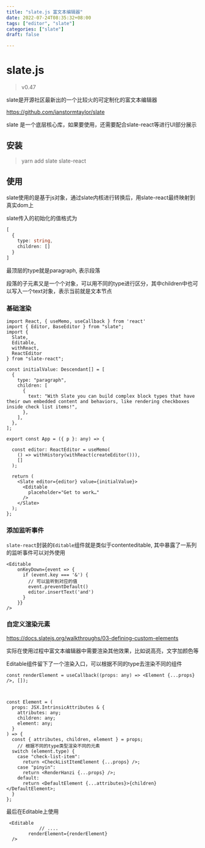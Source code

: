 ```yaml
---
title: "slate.js 富文本编辑器"
date: 2022-07-24T08:35:32+08:00
tags: ["editor", "slate"]
categories: ["slate"]
draft: false

---
```




# slate.js



> v0.47

slate是开源社区最新出的一个比较火的可定制化的富文本编辑器

https://github.com/ianstormtaylor/slate

slate 是一个底层核心库，如果要使用，还需要配合slate-react等进行UI部分展示



## 安装

> yarn add slate slate-react



## 使用



slate使用的是基于js对象，通过slate内核进行转换后，用slate-react最终映射到真实dom上



slate传入的初始化的值格式为

```typescript
[
  {
    type: string,
    children: []
  }
]
```



最顶层的type就是paragraph, 表示段落

段落的子元素又是一个个对象，可以用不同的type进行区分，其中children中也可以写入一个text对象，表示当前就是文本节点



### 基础渲染

```tsx
import React, { useMemo, useCallback } from 'react'
import { Editor, BaseEditor } from "slate";
import {
  Slate,
  Editable,
  withReact,
  ReactEditor
} from "slate-react";

const initialValue: Descendant[] = [
  {
    type: "paragraph",
    children: [
      {
        text: "With Slate you can build complex block types that have their own embedded content and behaviors, like rendering checkboxes inside check list items!",
      },  
    ],
  },
];

export const App = ({ p }: any) => {
 
  const editor: ReactEditor = useMemo(
    () => withHistory(withReact(createEditor())),
    []
  );

  return (
    <Slate editor={editor} value={initialValue}>
      <Editable
        placeholder="Get to work…"
      />
    </Slate>
  );
};
```



### 添加监听事件

`slate-react`封装的`Editable`组件就是类似于contenteditable, 其中暴露了一系列的监听事件可以对外使用

```tsx
<Editable
    onKeyDown={event => {
      if (event.key === '&') {
        // 可以监听到对应的值
        event.preventDefault()
        editor.insertText('and')
      }
    }}
/>
```



### 自定义渲染元素

https://docs.slatejs.org/walkthroughs/03-defining-custom-elements

实际在使用过程中富文本编辑器中需要渲染其他效果，比如说高亮，文字加颜色等

Editable组件留下了一个渲染入口，可以根据不同的type去渲染不同的组件



```tsx
const renderElement = useCallback((props: any) => <Element {...props} />, []);



const Element = (
  props: JSX.IntrinsicAttributes & {
    attributes: any;
    children: any;
    element: any;
  }
) => {
  const { attributes, children, element } = props;
	// 根据不同的type类型渲染不同的元素
  switch (element.type) {
    case "check-list-item":
      return <CheckListItemElement {...props} />;
    case "pinyin":
      return <RenderHanzi {...props} />;
    default:
      return <DefaultElement {...attributes}>{children}</DefaultElement>;
  }
};
```



最后在Editable上使用

```tsx
 <Editable
   			// ....
        renderElement={renderElement}
  />
```





